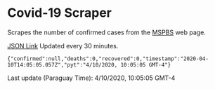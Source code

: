 # Covid-19 Scraper

Scrapes the number of confirmed cases from the [MSPBS](https://www.mspbs.gov.py/covid-19.php) web page.

[JSON Link](https://jmayalag.github.io/covid19-scrape/cases.json)
Updated every 30 minutes.
```
{"confirmed":null,"deaths":0,"recovered":0,"timestamp":"2020-04-10T14:05:05.057Z","pyt":"4/10/2020, 10:05:05 GMT-4"}
```
Last update (Paraguay Time): 4/10/2020, 10:05:05 GMT-4
